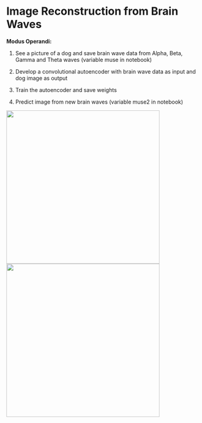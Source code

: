# Image Reconstruction from Brain Waves  

<b>Modus Operandi:</b>  

1. See a picture of a dog and save brain wave data from Alpha, Beta, Gamma and Theta waves (variable muse in notebook)  

2. Develop a convolutional autoencoder with brain wave data as input and dog image as output  

3. Train the autoencoder and save weights  

4. Predict image from new brain waves (variable muse2 in notebook)  

<img src=https://github.com/RubensZimbres/Repo-2019/blob/master/Mind-Controlled-Apparatus/Image-reconstruction-from-brain-waves/muse_dog.jpg width="400" height="400">       <img src=https://github.com/RubensZimbres/Repo-2019/blob/master/Mind-Controlled-Apparatus/Image-reconstruction-from-brain-waves/reconstruct.png width="400" height="400">
